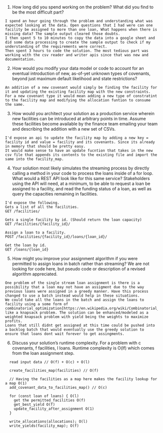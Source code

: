 1. How long did you spend working on the problem? What did you find to be the most difficult part?
```
I spend an hour going through the problem and understanding what was expected looking at the data. Open questions that I had were can one facility be assigned to more than one loan, What happens when there is missing data? The sample output cleared those doubts. 
I then spent 5 to 10 minutes to copy the data into a google sheet and did some data processing to create the sample output to check if my understanding of the requirements were correct.
Then spent 3 hours to code the solution. The most tedious part was working with the csv reader and writer apis since that was new and documentation.
```
2. How would you modify your data model or code to account for an eventual introduction of new, as-of-yet unknown types of covenants, beyond just maximum default likelihood and state restrictions?
```
An addition of a new covenant would simply be finding the facility for it and updating the existing facility map with the new constraints. 
For a new covenant type it would mean adding a new type of constratint to the facility map and modifying the allocation funtion to consume the same.
```
3. How would you architect your solution as a production service wherein new facilities can be introduced at arbitrary points in time. Assume these facilities become available by the finance team emailing your team and describing the addition with a new set of CSVs.
```
I'd expose an api to update the facility map by adding a new key = facility id and value = facility and its covenants. Since its already in memory that should be pretty easy.
It would make sense to have an update fucntion that takes in the new csv file that appends its contents to the existing file and import the same into the facility_map.
```
4. Your solution most likely simulates the streaming process by directly calling a method in your code to process the loans inside of a for loop. What would a REST API look like for this same service? Stakeholders using the API will need, at a minimum, to be able to request a loan be assigned to a facility, and read the funding status of a loan, as well as query the capacities remaining in facilities.
```
I'd expose the following.
Gets a list of all the facilities.
GET /facilities/

Gets a single facility by id. (Should return the loan capacity)
GET /facilities/{facility_id}/

Assign a loan to a facility.
POST /facilities/{facility_id}/loans/{loan_id}/

Get the loan by id.
GET /loans/{loan_id}
```
5. How might you improve your assignment algorithm if you were permitted to assign loans in batch rather than streaming? We are not looking for code here, but pseudo code or description of a revised algorithm appreciated.
```
One problem of the single stream loan assignment is there is a possibility that a loan may not have an assigment due to the way previous loans were assigned in a greedy manner. Have this process changed to use a batch instead would help in these situations.
We could take all the loans in the batch and assign the loans to facility using a some form of combinatorial_optimization[https://en.wikipedia.org/wiki/Combinatorial_optimization] like a knapsack problem. The solution can be enhanced/modeled as a weighted knapsack problem with yield being the weights to maximize profits. 
Loans that still didnt get assigned at this time could be pushed into a backlog batch that would eventually use the greedy solution to ensure that loans dont wait forever to get assingments.
```
6. Discuss your solution’s runtime complexity.
For a problem with c covenants, f facilities, l loans. Runtime complexity is O(lf) which comes from the loan assignment step.
```
  read input data // O(f) + O(c) + O(l)

  create_facilities_map(facilities) // O(f)
  
  // Having the facilities as a map here makes the facility lookup for a map O(1)
  add_covenant_data_to_facilities_map() // O(c) 

  for (const loan of loans) { O(l)
    get the permitted_facilities O(f)
    get_best_yield O(f)
    update_facility_after_assignment O(1)
  }

  write_allocations(allocations); O(l)
  write_yields(facility_map); O(f)
```

